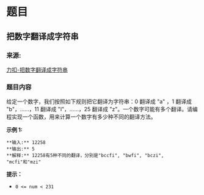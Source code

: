 # 题目

## 把数字翻译成字符串

### 来源:

[力扣-把数字翻译成字符串](https://leetcode-cn.com/problems/ba-shu-zi-fan-yi-cheng-zi-fu-chuan-lcof/)

### 题目内容

给定一个数字，我们按照如下规则把它翻译为字符串：0 翻译成 "a" ，1 翻译成 "b"，……，11 翻译成 "l"，……，25 翻译成
"z"。一个数字可能有多个翻译。请编程实现一个函数，用来计算一个数字有多少种不同的翻译方法。



**示例 1:**

    
    
    **输入:** 12258
    **输出:** 5
    **解释:** 12258有5种不同的翻译，分别是"bccfi", "bwfi", "bczi", "mcfi"和"mzi"



**提示：**

  * `0 <= num < 231`

